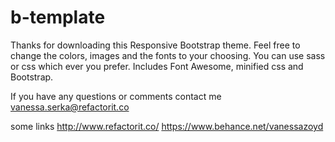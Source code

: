 # b-template

Thanks for downloading this Responsive Bootstrap theme.
Feel free to change the colors, images and the fonts to your choosing.
You can use sass or css which ever you prefer.
Includes Font Awesome, minified css and Bootstrap.

If you have any questions or comments contact me
vanessa.serka@refactorit.co

some links
http://www.refactorit.co/
https://www.behance.net/vanessazoyd